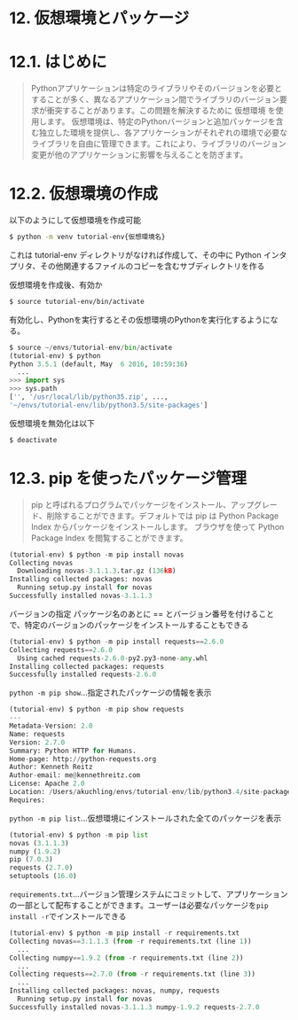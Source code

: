 # 12. 仮想環境とパッケージ

# 12.1. はじめに

> Pythonアプリケーションは特定のライブラリやそのバージョンを必要とすることが多く、異なるアプリケーション間でライブラリのバージョン要求が衝突することがあります。この問題を解決するために 仮想環境 を使用します。
> 仮想環境は、特定のPythonバージョンと追加パッケージを含む独立した環境を提供し、各アプリケーションがそれぞれの環境で必要なライブラリを自由に管理できます。これにより、ライブラリのバージョン変更が他のアプリケーションに影響を与えることを防ぎます。


# 12.2. 仮想環境の作成

以下のようにして仮想環境を作成可能
```bash
$ python -m venv tutorial-env{仮想環境名}
```

これは tutorial-env ディレクトリがなければ作成して、その中に Python インタプリタ、その他関連するファイルのコピーを含むサブディレクトリを作る

仮想環境を作成後、有効か
```bash
$ source tutorial-env/bin/activate
```

有効化し、Pythonを実行するとその仮想環境のPythonを実行化するようになる。

```python
$ source ~/envs/tutorial-env/bin/activate
(tutorial-env) $ python
Python 3.5.1 (default, May  6 2016, 10:59:36)
  ...
>>> import sys
>>> sys.path
['', '/usr/local/lib/python35.zip', ...,
'~/envs/tutorial-env/lib/python3.5/site-packages']
```

仮想環境を無効化は以下
```python
$ deactivate
```

# 12.3. pip を使ったパッケージ管理

> pip と呼ばれるプログラムでパッケージをインストール、アップグレード、削除することができます。デフォルトでは pip は Python Package Index からパッケージをインストールします。
> ブラウザを使って Python Package Index を閲覧することができます。

```python
(tutorial-env) $ python -m pip install novas
Collecting novas
  Downloading novas-3.1.1.3.tar.gz (136kB)
Installing collected packages: novas
  Running setup.py install for novas
Successfully installed novas-3.1.1.3
```

バージョンの指定
パッケージ名のあとに == とバージョン番号を付けることで、特定のバージョンのパッケージをインストールすることもできる
```python
(tutorial-env) $ python -m pip install requests==2.6.0
Collecting requests==2.6.0
  Using cached requests-2.6.0-py2.py3-none-any.whl
Installing collected packages: requests
Successfully installed requests-2.6.0
```

`python -m pip show`...指定されたパッケージの情報を表示

```python
(tutorial-env) $ python -m pip show requests
---
Metadata-Version: 2.0
Name: requests
Version: 2.7.0
Summary: Python HTTP for Humans.
Home-page: http://python-requests.org
Author: Kenneth Reitz
Author-email: me@kennethreitz.com
License: Apache 2.0
Location: /Users/akuchling/envs/tutorial-env/lib/python3.4/site-packages
Requires:
```

`python -m pip list`...仮想環境にインストールされた全てのパッケージを表示
```python
(tutorial-env) $ python -m pip list
novas (3.1.1.3)
numpy (1.9.2)
pip (7.0.3)
requests (2.7.0)
setuptools (16.0)
```

`requirements.txt`...バージョン管理システムにコミットして、アプリケーションの一部として配布することができます。ユーザーは必要なパッケージを`pip install -r`でインストールできる

```python
(tutorial-env) $ python -m pip install -r requirements.txt
Collecting novas==3.1.1.3 (from -r requirements.txt (line 1))
  ...
Collecting numpy==1.9.2 (from -r requirements.txt (line 2))
  ...
Collecting requests==2.7.0 (from -r requirements.txt (line 3))
  ...
Installing collected packages: novas, numpy, requests
  Running setup.py install for novas
Successfully installed novas-3.1.1.3 numpy-1.9.2 requests-2.7.0
```

